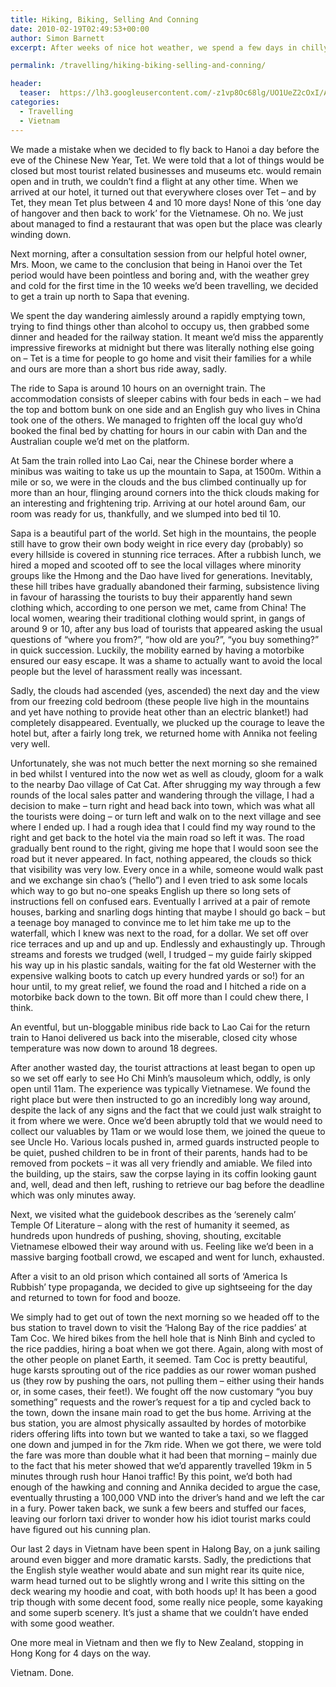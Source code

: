 ```yaml
---
title: Hiking, Biking, Selling And Conning
date: 2010-02-19T02:49:53+00:00
author: Simon Barnett
excerpt: After weeks of nice hot weather, we spend a few days in chilly North Vietnam.

permalink: /travelling/hiking-biking-selling-and-conning/

header:
  teaser:  https://lh3.googleusercontent.com/-z1vp8Oc68lg/UO1UeZ2cOxI/AAAAAAAAAEs/ksG4t-Ic9SU/s640/DSC_0033.JPG
categories:
  - Travelling
  - Vietnam
---
```

We made a mistake when we decided to fly back to Hanoi a day before the eve of the Chinese New Year, Tet. We were told that a lot of things would be closed but most tourist related businesses and museums etc. would remain open and in truth, we couldn&#8217;t find a flight at any other time. When we arrived at our hotel, it turned out that everywhere closes over Tet &#8211; and by Tet, they mean Tet plus between 4 and 10 more days! None of this &#8216;one day of hangover and then back to work&#8217; for the Vietnamese. Oh no. We just about managed to find a restaurant that was open but the place was clearly winding down.

Next morning, after a consultation session from our helpful hotel owner, Mrs. Moon, we came to the conclusion that being in Hanoi over the Tet period would have been pointless and boring and, with the weather grey and cold for the first time in the 10 weeks we&#8217;d been travelling, we decided to get a train up north to Sapa that evening.

We spent the day wandering aimlessly around a rapidly emptying town, trying to find things other than alcohol to occupy us, then grabbed some dinner and headed for the railway station. It meant we&#8217;d miss the apparently impressive fireworks at midnight but there was literally nothing else going on &#8211; Tet is a time for people to go home and visit their families for a while and ours are more than a short bus ride away, sadly.

The ride to Sapa is around 10 hours on an overnight train. The accommodation consists of sleeper cabins with four beds in each &#8211; we had the top and bottom bunk on one side and an English guy who lives in China took one of the others. We managed to frighten off the local guy who&#8217;d booked the final bed by chatting for hours in our cabin with Dan and the Australian couple we&#8217;d met on the platform.

At 5am the train rolled into Lao Cai, near the Chinese border where a minibus was waiting to take us up the mountain to Sapa, at 1500m. Within a mile or so, we were in the clouds and the bus climbed continually up for more than an hour, flinging around corners into the thick clouds making for an interesting and frightening trip. Arriving at our hotel around 6am, our room was ready for us, thankfully, and we slumped into bed til 10.

Sapa is a beautiful part of the world. Set high in the mountains, the people still have to grow their own body weight in rice every day (probably) so every hillside is covered in stunning rice terraces. After a rubbish lunch, we hired a moped and scooted off to see the local villages where minority groups like the Hmong and the Dao have lived for generations. Inevitably, these hill tribes have gradually abandoned their farming, subsistence living in favour of harassing the tourists to buy their apparently hand sewn clothing which, according to one person we met, came from China! The local women, wearing their traditional clothing would sprint, in gangs of around 9 or 10, after any bus load of tourists that appeared asking the usual questions of &#8220;where you from?&#8221;, &#8220;how old are you?&#8221;, &#8220;you buy something?&#8221; in quick succession. Luckily, the mobility earned by having a motorbike ensured our easy escape. It was a shame to actually want to avoid the local people but the level of harassment really was incessant.

Sadly, the clouds had ascended (yes, ascended) the next day and the view from our freezing cold bedroom (these people live high in the mountains and yet have nothing to provide heat other than an electric blanket!) had completely disappeared. Eventually, we plucked up the courage to leave the hotel but, after a fairly long trek, we returned home with Annika not feeling very well.

Unfortunately, she was not much better the next morning so she remained in bed whilst I ventured into the now wet as well as cloudy, gloom for a walk to the nearby Dao village of Cat Cat. After shrugging my way through a few rounds of the local sales patter and wandering through the village, I had a decision to make &#8211; turn right and head back into town, which was what all the tourists were doing &#8211; or turn left and walk on to the next village and see where I ended up. I had a rough idea that I could find my way round to the right and get back to the hotel via the main road so left it was. The road gradually bent round to the right, giving me hope that I would soon see the road but it never appeared. In fact, nothing appeared, the clouds so thick that visibility was very low. Every once in a while, someone would walk past and we exchange sin chao&#8217;s (&#8220;hello&#8221;) and I even tried to ask some locals which way to go but no-one speaks English up there so long sets of instructions fell on confused ears. Eventually I arrived at a pair of remote houses, barking and snarling dogs hinting that maybe I should go back &#8211; but a teenage boy managed to convince me to let him take me up to the waterfall, which I knew was next to the road, for a dollar. We set off over rice terraces and up and up and up. Endlessly and exhaustingly up. Through streams and forests we trudged (well, I trudged &#8211; my guide fairly skipped his way up in his plastic sandals, waiting for the fat old Westerner with the expensive walking boots to catch up every hundred yards or so!) for an hour until, to my great relief, we found the road and I hitched a ride on a motorbike back down to the town. Bit off more than I could chew there, I think.

An eventful, but un-bloggable minibus ride back to Lao Cai for the return train to Hanoi delivered us back into the miserable, closed city whose temperature was now down to around 18 degrees.

After another wasted day, the tourist attractions at least began to open up so we set off early to see Ho Chi Minh&#8217;s mausoleum which, oddly, is only open until 11am. The experience was typically Vietnamese. We found the right place but were then instructed to go an incredibly long way around, despite the lack of any signs and the fact that we could just walk straight to it from where we were. Once we&#8217;d been abruptly told that we would need to collect our valuables by 11am or we would lose them, we joined the queue to see Uncle Ho. Various locals pushed in, armed guards instructed people to be quiet, pushed children to be in front of their parents, hands had to be removed from pockets &#8211; it was all very friendly and amiable. We filed into the building, up the stairs, saw the corpse laying in its coffin looking gaunt and, well, dead and then left, rushing to retrieve our bag before the deadline which was only minutes away.

Next, we visited what the guidebook describes as the &#8216;serenely calm&#8217; Temple Of Literature &#8211; along with the rest of humanity it seemed, as hundreds upon hundreds of pushing, shoving, shouting, excitable Vietnamese elbowed their way around with us. Feeling like we&#8217;d been in a massive barging football crowd, we escaped and went for lunch, exhausted.

After a visit to an old prison which contained all sorts of &#8216;America Is Rubbish&#8217; type propaganda, we decided to give up sightseeing for the day and returned to town for food and booze.

We simply had to get out of town the next morning so we headed off to the bus station to travel down to visit the &#8216;Halong Bay of the rice paddies&#8217; at Tam Coc. We hired bikes from the hell hole that is Ninh Binh and cycled to the rice paddies, hiring a boat when we got there. Again, along with most of the other people on planet Earth, it seemed. Tam Coc is pretty beautiful, huge karsts sprouting out of the rice paddies as our rower woman pushed us (they row by pushing the oars, not pulling them &#8211; either using their hands or, in some cases, their feet!). We fought off the now customary &#8220;you buy something&#8221; requests and the rower&#8217;s request for a tip and cycled back to the town, down the insane main road to get the bus home. Arriving at the bus station, you are almost physically assaulted by hordes of motorbike riders offering lifts into town but we wanted to take a taxi, so we flagged one down and jumped in for the 7km ride. When we got there, we were told the fare was more than double what it had been that morning &#8211; mainly due to the fact that his meter showed that we&#8217;d apparently travelled 19km in 5 minutes through rush hour Hanoi traffic! By this point, we&#8217;d both had enough of the hawking and conning and Annika decided to argue the case, eventually thrusting a 100,000 VND into the driver&#8217;s hand and we left the car in a fury. Power taken back, we sunk a few beers and stuffed our faces, leaving our forlorn taxi driver to wonder how his idiot tourist marks could have figured out his cunning plan.

Our last 2 days in Vietnam have been spent in Halong Bay, on a junk sailing around even bigger and more dramatic karsts. Sadly, the predictions that the English style weather would abate and sun might rear its quite nice, warm head turned out to be slightly wrong and I write this sitting on the deck wearing my hoodie and coat, with both hoods up! It has been a good trip though with some decent food, some really nice people, some kayaking and some superb scenery. It&#8217;s just a shame that we couldn&#8217;t have ended with some good weather.

One more meal in Vietnam and then we fly to New Zealand, stopping in Hong Kong for 4 days on the way.

Vietnam. Done.
